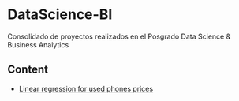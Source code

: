 # DataScience-BI
Consolidado de proyectos realizados en el Posgrado Data Science &amp; Business Analytics

## Content

- [Linear regression for used phones prices](https://github.com/lauravelandiacharris/DataScience-BI/blob/48d24b7033cecb3ff9580fe3814ac88ac3880448/Projects/Linear%20regression%20for%20used%20phone%20prices.ipynb)
